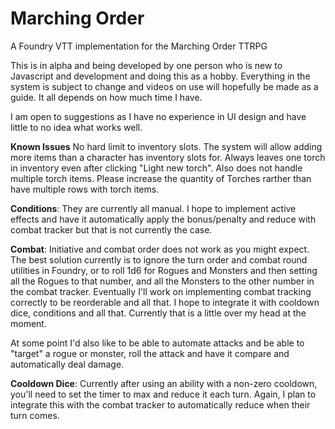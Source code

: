 # Marching Order

A Foundry VTT implementation for the Marching Order TTRPG

This is in alpha and being developed by one person who is new to Javascript and development and doing this as a hobby. Everything in the system is subject to change and videos on use will hopefully be made as a guide. It all depends on how much time I have.

I am open to suggestions as I have no experience in UI design and have little to no idea what works well.

**Known Issues**
No hard limit to inventory slots. The system will allow adding more items than a character has inventory slots for.
Always leaves one torch in inventory even after clicking "Light new torch". Also does not handle multiple torch items. Please increase the quantity of Torches rarther than have multiple rows with torch items.

**Conditions**: They are currently all manual. I hope to implement active effects and have it automatically apply the bonus/penalty and reduce with combat tracker but that is not currently the case.

**Combat**: Initiative and combat order does not work as you might expect. The best solution currently is to ignore the turn order and combat round utilities in Foundry, or to roll 1d6 for Rogues and Monsters and then setting all the Rogues to that number, and all the Monsters to the other number in the combat tracker. Eventually I'll work on implementing combat tracking correctly to be reorderable and all that. I hope to integrate it with cooldown dice, conditions and all that. Currently that is a little over my head at the moment.

At some point I'd also like to be able to automate attacks and be able to "target" a rogue or monster, roll the attack and have it compare and automatically deal damage.

**Cooldown Dice**: Currently after using an ability with a non-zero cooldown, you'll need to set the timer to max and reduce it each turn. Again, I plan to integrate this with the combat tracker to automatically reduce when their turn comes.